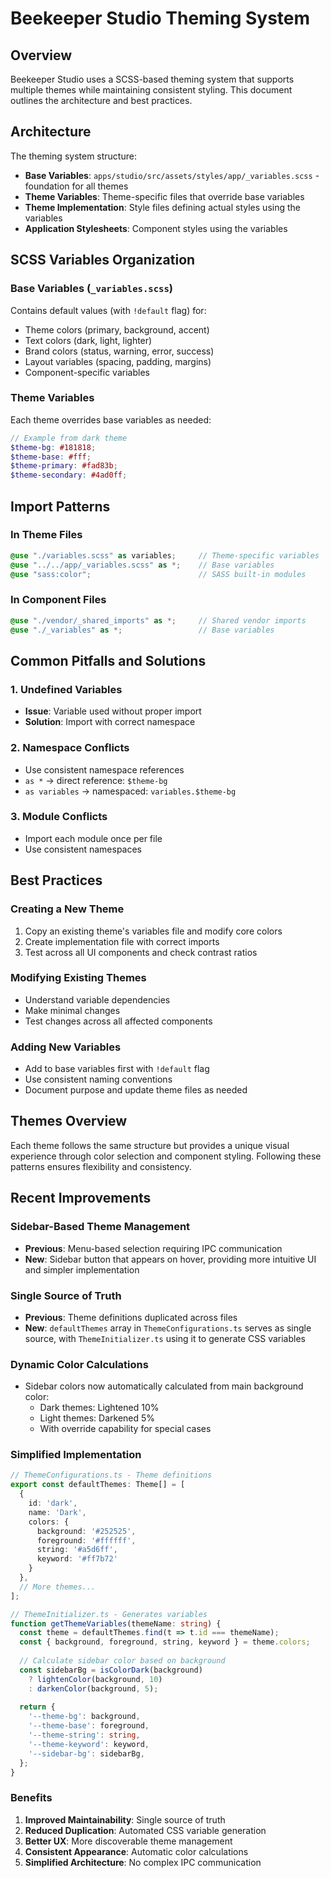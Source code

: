 # Beekeeper Studio Theming System

## Overview

Beekeeper Studio uses a SCSS-based theming system that supports multiple themes while maintaining consistent styling. This document outlines the architecture and best practices.

## Architecture

The theming system structure:

- **Base Variables**: `apps/studio/src/assets/styles/app/_variables.scss` - foundation for all themes
- **Theme Variables**: Theme-specific files that override base variables
- **Theme Implementation**: Style files defining actual styles using the variables
- **Application Stylesheets**: Component styles using the variables

## SCSS Variables Organization

### Base Variables (`_variables.scss`)

Contains default values (with `!default` flag) for:
- Theme colors (primary, background, accent)
- Text colors (dark, light, lighter)
- Brand colors (status, warning, error, success)
- Layout variables (spacing, padding, margins)
- Component-specific variables

### Theme Variables

Each theme overrides base variables as needed:

```scss
// Example from dark theme
$theme-bg: #181818;
$theme-base: #fff;
$theme-primary: #fad83b;
$theme-secondary: #4ad0ff;
```

## Import Patterns

### In Theme Files

```scss
@use "./variables.scss" as variables;     // Theme-specific variables
@use "../../app/_variables.scss" as *;    // Base variables
@use "sass:color";                        // SASS built-in modules
```

### In Component Files

```scss
@use "./vendor/_shared_imports" as *;     // Shared vendor imports
@use "./_variables" as *;                 // Base variables
```

## Common Pitfalls and Solutions

### 1. Undefined Variables
- **Issue**: Variable used without proper import
- **Solution**: Import with correct namespace

### 2. Namespace Conflicts
- Use consistent namespace references
- `as *` → direct reference: `$theme-bg`
- `as variables` → namespaced: `variables.$theme-bg`

### 3. Module Conflicts
- Import each module once per file
- Use consistent namespaces

## Best Practices

### Creating a New Theme
1. Copy an existing theme's variables file and modify core colors
2. Create implementation file with correct imports
3. Test across all UI components and check contrast ratios

### Modifying Existing Themes
- Understand variable dependencies
- Make minimal changes
- Test changes across all affected components

### Adding New Variables
- Add to base variables first with `!default` flag
- Use consistent naming conventions
- Document purpose and update theme files as needed

## Themes Overview

Each theme follows the same structure but provides a unique visual experience through color selection and component styling. Following these patterns ensures flexibility and consistency.

## Recent Improvements

### Sidebar-Based Theme Management

- **Previous**: Menu-based selection requiring IPC communication
- **New**: Sidebar button that appears on hover, providing more intuitive UI and simpler implementation

### Single Source of Truth

- **Previous**: Theme definitions duplicated across files
- **New**: `defaultThemes` array in `ThemeConfigurations.ts` serves as single source, with `ThemeInitializer.ts` using it to generate CSS variables

### Dynamic Color Calculations

- Sidebar colors now automatically calculated from main background color:
  - Dark themes: Lightened 10%
  - Light themes: Darkened 5%
  - With override capability for special cases

### Simplified Implementation

```typescript
// ThemeConfigurations.ts - Theme definitions
export const defaultThemes: Theme[] = [
  {
    id: 'dark',
    name: 'Dark',
    colors: {
      background: '#252525',
      foreground: '#ffffff',
      string: '#a5d6ff',
      keyword: '#ff7b72'
    }
  },
  // More themes...
];

// ThemeInitializer.ts - Generates variables
function getThemeVariables(themeName: string) {
  const theme = defaultThemes.find(t => t.id === themeName);
  const { background, foreground, string, keyword } = theme.colors;
  
  // Calculate sidebar color based on background
  const sidebarBg = isColorDark(background) 
    ? lightenColor(background, 10) 
    : darkenColor(background, 5);
  
  return {
    '--theme-bg': background,
    '--theme-base': foreground,
    '--theme-string': string,
    '--theme-keyword': keyword,
    '--sidebar-bg': sidebarBg,
  };
}
```

### Benefits

1. **Improved Maintainability**: Single source of truth
2. **Reduced Duplication**: Automated CSS variable generation
3. **Better UX**: More discoverable theme management
4. **Consistent Appearance**: Automatic color calculations
5. **Simplified Architecture**: No complex IPC communication
